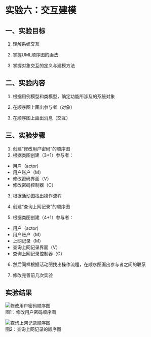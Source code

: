 ﻿# 实验六：交互建模

## 一、实验目标

1. 理解系统交互

2. 掌握UML顺序图的画法

3. 掌握对象交互的定义与建模方法

## 二、实验内容

1. 根据用例模型和类模型，确定功能所涉及的系统对象

2. 在顺序图上画出参与者（对象）

3. 在顺序图上画出消息（交互）

## 三、实验步骤

1.  创建“修改用户密码”的顺序图
2.  根据类图创建（3+1）参与者：
* 用户（actor)  
* 用户账户（M） 
* 修改密码界面（V）  
* 修改密码控制器（C） 
3.  根据活动图找出操作流程

4.  创建“查询上网记录”的顺序图

5.  根据类图创建（4+1）参与者：  
* 用户（actor)  
* 用户账户（M）
* 上网记录（M） 
* 查询上网记录界面（V）   
*  查询上网记录控制器（C）   

6.  然后同样根据活动图找出操作流程，在顺序图画出参与者之间的联系

7. 修改完善前几次实验

## 实验结果

![修改用户密码顺序图](./Lab6_SequenceDiagram1.jpg)  
图1：修改用户密码顺序图

![查询上网记录顺序图](./Lab6_SequenceDiagram2.jpg)  
图2：查询上网记录的顺序图
